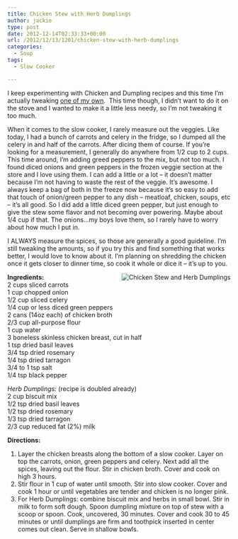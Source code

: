 ```yaml
---
title: Chicken Stew with Herb Dumplings
author: jackie
type: post
date: 2012-12-14T02:33:33+00:00
url: /2012/12/13/1201/chicken-stew-with-herb-dumplings
categories:
  - Soup
tags:
  - Slow Cooker

---
```

I keep experimenting with Chicken and Dumpling recipes and this time I&#8217;m actually tweaking [one of my own][1].  This time though, I didn&#8217;t want to do it on the stove and I wanted to make it a little less needy, so I&#8217;m not tweaking it too much.

When it comes to the slow cooker, I rarely measure out the veggies. Like today, I had a bunch of carrots and celery in the fridge, so I dumped all the celery in and half of the carrots. After dicing them of course. If you&#8217;re looking for a measurement, I generally do anywhere from 1/2 cup to 2 cups. This time around, I&#8217;m adding greed peppers to the mix, but not too much. I found diced onions and green peppers in the frozen veggie section at the store and I love using them. I can add a little or a lot &#8211; it doesn&#8217;t matter because I&#8217;m not having to waste the rest of the veggie. It&#8217;s awesome. I always keep a bag of both in the freeze now because it&#8217;s so easy to add that touch of onion/green pepper to any dish &#8211; meatloaf, chicken, soups, etc &#8211; it&#8217;s all good. So I did add a little diced green pepper, but just enough to give the stew some flavor and not becoming over powering. Maybe about 1/4 cup if that. The onions&#8230;my boys love them, so I rarely have to worry about how much I put in.

I ALWAYS measure the spices, so those are generally a good guideline. I&#8217;m still tweaking the amounts, so if you try this and find something that works better, I would love to know about it. I&#8217;m planning on shredding the chicken once it gets closer to dinner time, so cook it whole or dice it &#8211; it&#8217;s up to you.

<img decoding="async" style="margin: 0pt 0pt 10px 10px; float: right;" src="/wp-content/uploads/2012/12/Chicken-Stew-and-Herb-Dumplings.jpg" alt="Chicken Stew and Herb Dumplings" /> **Ingredients:**  
2 cups sliced carrots  
1 cup chopped onion  
1/2 cup sliced celery  
1/4 cup or less diced green peppers  
2 cans (14oz each) of chicken broth  
2/3 cup all-purpose flour  
1 cup water  
3 boneless skinless chicken breast, cut in half  
1 tsp dried basil leaves  
3/4 tsp dried rosemary  
1/4 tsp dried tarragon  
3/4 to 1 tsp salt  
1/4 tsp black pepper

_Herb Dumplings:_ (recipe is doubled already)  
2 cup biscuit mix  
1/2 tsp dried basil leaves  
1/2 tsp dried rosemary  
1/3 tsp dried tarragon  
2/3 cup reduced fat (2%) milk

**Directions:**

  1. Layer the chicken breasts along the bottom of a slow cooker. Layer on top the carrots, onion, green peppers and celery. Next add all the spices, leaving out the flour. Stir in chicken broth. Cover and cook on high 3 hours.
  2. Stir flour in 1 cup of water until smooth. Stir into slow cooker. Cover and cook 1 hour or until vegetables are tender and chicken is no longer pink.
  3. For Herb Dumplings: combine biscuit mix and herbs in small bowl. Stir in milk to form soft dough. Spoon dumpling mixture on top of stew with a scoop or spoon. Cook, uncovered, 30 minutes. Cover and cook 30 to 45 minutes or until dumplings are firm and toothpick inserted in center comes out clean. Serve in shallow bowls.

 [1]: /2008/08/07/25/chicken-stew-with-dumplings